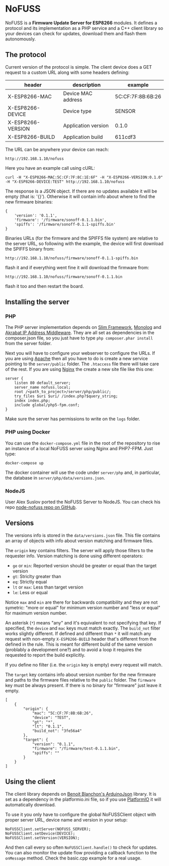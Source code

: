 # NoFUSS

NoFUSS is a **Firmware Update Server for ESP8266** modules. It defines a protocol and its implementation as a PHP service and a C++ client library so your devices can check for updates, download them and flash them autonomously.

## The protocol

Current version of the protocol is simple. The client device does a GET request to a custom URL along with some headers defining:

|header|description|example|
|-|-|-|
|X-ESP8266-MAC|Device MAC address|5C:CF:7F:8B:6B:26|
|X-ESP8266-DEVICE|Device type|SENSOR|
|X-ESP8266-VERSION|Application version|0.1.0|
|X-ESP8266-BUILD|Application build|611cdf3|

The URL can be anywhere your device can reach:

```
http://192.168.1.10/nofuss
```

Here you have an example call using cURL:

```
curl -H "X-ESP8266-MAC:5C:CF:7F:8C:1E:6F" -H "X-ESP8266-VERSION:0.1.0" -H "X-ESP8266-DEVICE:TEST" http://192.168.1.10/nofuss
```

The response is a JSON object. If there are no updates available it will be
empty (that is: '{}'). Otherwise it will contain info about where to find the new firmware binaries:

```
{
    'version': '0.1.1',
    'firmware': '/firmware/sonoff-0.1.1.bin',
    'spiffs': '/firmware/sonoff-0.1.1-spiffs.bin'
}
```

Binaries URLs (for the firmware and the SPIFFS file system) are relative to the server URL, so following with the example, the device will first download the SPIFFS binary from:

```
http://192.168.1.10/nofuss/firmware/sonoff-0.1.1-spiffs.bin
```

flash it and if everything went fine it will download the firmware from:

```
http://192.168.1.10/nofuss/firmware/sonoff-0.1.1.bin
```

flash it too and then restart the board.

## Installing the server

### PHP

The PHP server implementation depends on [Slim Framework][3], [Monolog][4] and [Akrabat IP Address Middleware][5]. They are all set as dependencies in the composer.json file, so you just have to type `php composer.phar install` from the server folder.

Next you will have to configure your webserver to configure the URLs. If you are using [Apache][6] then all you have to do is create a new service pointing to the ```server/public``` folder. The ```.htaccess``` file there will take care of the rest. If you are using [Nginx][7] the create a new site file like this one:

```
server {
	listen 80 default_server;
	server_name nofuss.local;
	root /<path_to_project>/server/php/public/;
	try_files $uri $uri/ /index.php?$query_string;
	index index.php;
	include global/php5-fpm.conf;
}
```

Make sure the server has permissions to write on the ```logs``` folder.

### PHP using Docker

You can use the `docker-compose.yml` file in the root of the repository to rise an instance of a local NoFUSS server using Nginx and PHP7-FPM. Just type:

```
docker-compose up
```

The docker container will use the code under `server/php` and, in particular, the database in `server/php/data/versions.json`.

### NodeJS

User Alex Suslov ported the NoFUSS Server to NodeJS. You can check his repo [node-nofuss repo on GitHub](https://github.com/alexsuslov/node-nofuss).

## Versions

The versions info is stored in the `data/versions.json` file. This file contains an array of objects with info about version matching and firmware files.

The `origin` key contains filters. The server will apply those filters to the requester info. Version matching is done using different operators:

* `ge` or `min`: Reported version should be greater or equal than the target version
* `gt`: Striclty greater than
* `eq`: Strictly equal
* `lt` or `max`: Less than target version
* `le`: Less or equal

Notice `max` and `min` are there for backwards compatibility and they are not symetric: "more or equal" for minimum version number and "less or equal" for maximum version number. 

An asterisk (`*`) means "any" and it's equivalent to not specifying that key. If specified, the `device` and `mac` keys must match exactly. The `build_not` filter works slightly different. If defined and different than `*` it will match any request with non-empty `X-ESP8266-BUILD` header that's different from the defined in the rule. This is meant for different build of the same version (problably a development one?) and to avoid a loop it requires the requested to report the build explicitly.

If you define no filter (i.e. the `origin` key is empty) every request will match. 

The `target` key contains info about version number for the new firmware and paths to the firmware files relative to the `public` folder. The `firmware` key must be always present. If there is no binary for "firmware" just leave it empty.

```
[
    {
        "origin": {
            "mac": "5C:CF:7F:8B:6B:26",
            "device": "TEST",
            "gt": "*",
            "lt": "0.1.1",
            "build_not": "3fe56a4"
        },
        "target": {
            "version": "0.1.1",
            "firmware": "/firmware/test-0.1.1.bin",
            "spiffs": ""
        }
    }
]
```

## Using the client

The client library depends on [Benoit Blanchon's ArduinoJson][1] library. It is set as a dependency in the platformio.ini file, so if you use  [PlatformIO][2] it will automatically download.

To use it you only have to configure the global NoFUSSClient object with proper server URL, device name and version in your setup:

```
NoFUSSClient.setServer(NOFUSS_SERVER);
NoFUSSClient.setDevice(DEVICE);
NoFUSSClient.setVersion(VERSION);
```

And then call every so often ```NoFUSSClient.handle()``` to check for updates. You can also monitor the update flow providing a callback function to the ```onMessage``` method. Check the basic.cpp example for a real usage.

[1]: https://github.com/bblanchon/ArduinoJson
[2]: https://platformio.org
[3]: http://www.slimframework.com/
[4]: https://github.com/Seldaek/monolog
[5]: https://github.com/akrabat/rka-ip-address-middleware
[6]: https://httpd.apache.org/
[7]: https://nginx.org/
